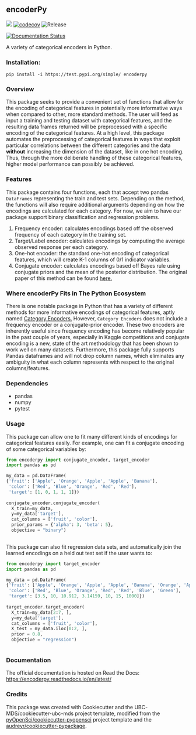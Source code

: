## encoderPy 

![](https://github.com/UBC-MDS/encoderPy/workflows/build/badge.svg) [![codecov](https://codecov.io/gh/UBC-MDS/encoderPy/branch/master/graph/badge.svg)](https://codecov.io/gh/braydentang1/encoderpy) ![Release](https://github.com/UBC-MDS/encoderpy/workflows/Release/badge.svg)

[![Documentation Status](https://readthedocs.org/projects/encoderpy/badge/?version=latest)](https://encoderpy.readthedocs.io/en/latest/?badge=latest)

A variety of categorical encoders in Python.

### Installation:

```
pip install -i https://test.pypi.org/simple/ encoderpy
```

### Overview

This package seeks to provide a convenient set of functions that allow for the encoding of categorical features in potentially more informative ways when compared to other, more standard methods. The user will feed as input a training and testing dataset with categorical features, and the resulting data frames returned will be preprocessed with a specific encoding of the categorical features. At a high level, this package automates the preprocessing of categorical features in ways that exploit particular correlations between the different categories and the data __without__ increasing the dimension of the dataset, like in one hot encoding. Thus, through the more deliberate handling of these categorical features, higher model performance can possibly be achieved. 

### Features
 
This package contains four functions, each that accept two pandas `DataFrames` representing the train and test sets. Depending on the method, the functions will also require additional arguments depending on how the encodings are calculated for each category. For now, we aim to have our package support binary classification and regression problems.

1. Frequency encoder: calculates encodings based off the observed frequency of each category in the training set.
2. Target/Label encoder: calculates encodings by computing the average observed response per each category.
3. One-hot encoder: the standard one-hot encoding of categorical features, which will create K-1 columns of 0/1 indicator variables.
4. Conjugate encoder: calculates encodings based off Bayes rule using conjugate priors and the mean of the posterior distribution. The original paper of this method can be found [here.](https://arxiv.org/pdf/1904.13001.pdf)

### Where encoderPy Fits in The Python Ecosystem

There is one notable package in Python that has a variety of different methods for more informative encodings of categorical features, aptly named [Category Encoders.](https://contrib.scikit-learn.org/categorical-encoding/#) However, `Category Encoders` does not include a frequency encoder or a conjugate-prior encoder. These two encoders are inherently useful since frequency encoding has become relatively popular in the past couple of years, especially in Kaggle competitions and conjugate encoding is a new, state of the art methodology that has been shown to work well on many datasets. Furthermore, this package fully supports Pandas dataframes and will not drop column names, which eliminates any ambiguity in what each column represents with respect to the original columns/features. 

### Dependencies

- pandas 
- numpy
- pytest

### Usage

This package can allow one to fit many different kinds of encodings for categorical features easily. For example, one can fit a conjugate encoding of some categorical variables by:

```python
from encoderpy import conjugate_encoder, target_encoder
import pandas as pd

my_data = pd.DataFrame(
{'fruit': ['Apple', 'Orange', 'Apple', 'Apple', 'Banana'],
 'color': ['Red', 'Blue', 'Orange', 'Red', 'Red'],
 'target': [1, 0, 1, 1, 1]})
 
conjugate_encoder.conjugate_encoder(
  X_train=my_data, 
  y=my_data['target'], 
  cat_columns = ['fruit', 'color'],
  prior_params = {'alpha': 3, 'beta': 5},
  objective = "binary")
 
```

This package can also fit regression data sets, and automatically join the learned encodings on a held out test set if the user wants to:

```python
from encoderpy import target_encoder
import pandas as pd

my_data = pd.DataFrame(
{'fruit': ['Apple', 'Orange', 'Apple', 'Apple', 'Banana', 'Orange', 'Apple'],
 'color': ['Red', 'Blue', 'Orange', 'Red', 'Red', 'Blue', 'Green'],
 'target': [3.5, 10, 10.912, 3.14159, 10, 15, 1000]})
 
target_encoder.target_encoder(
  X_train=my_data[2:7, ], 
  y=my_data['target'], 
  cat_columns = ['fruit', 'color'],
  X_test = my_data.iloc[0:2, ],
  prior = 0.8,
  objective = "regression")
 
```

### Documentation
The official documentation is hosted on Read the Docs: <https://encoderpy.readthedocs.io/en/latest/>

### Credits
This package was created with Cookiecutter and the UBC-MDS/cookiecutter-ubc-mds project template, modified from the [pyOpenSci/cookiecutter-pyopensci](https://github.com/pyOpenSci/cookiecutter-pyopensci) project template and the [audreyr/cookiecutter-pypackage](https://github.com/audreyr/cookiecutter-pypackage).
